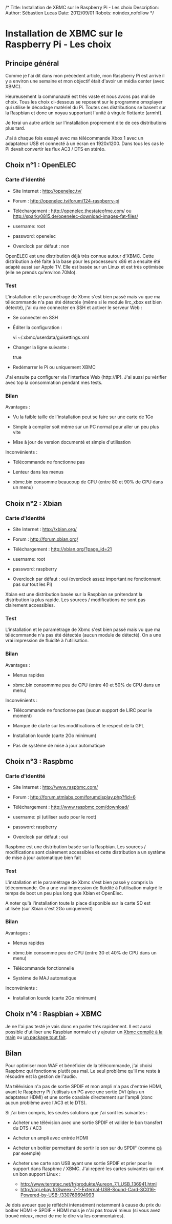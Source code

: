 /*
Title: Installation de XBMC sur le Raspberry Pi - Les choix
Description: 
Author: Sébastien Lucas
Date: 2012/09/01
Robots: noindex,nofollow
*/
# Installation de XBMC sur le Raspberry Pi - Les choix

## Principe général
Comme je l'ai dit dans mon précédent article, mon Raspberry Pi est arrivé il y a environ une semaine et mon objectif était d'avoir un média center (avec XBMC).

Heureusement la communauté est très vaste et nous avons pas mal de choix. Tous les choix ci-dessous se reposent sur le programme omxplayer qui utilise le décodage matériel du Pi. Toutes ces distributions se basent sur la Raspbian et donc un noyau supportant l'unité à virgule flottante (armhf).

Je ferai un autre article sur l'installation proprement dite de ces distributions plus tard.

J'ai à chaque fois essayé avec ma télécommande Xbox 1 avec un adaptateur USB et connecté à un écran en 1920x1200. Dans tous les cas le Pi devait convertir les flux AC3 / DTS en stéréo.

## Choix n°1 : OpenELEC

### Carte d'identité

*	Site Internet : http://openelec.tv/

*	Forum : http://openelec.tv/forum/124-raspberry-pi

*	Téléchargement : http://openelec.thestateofme.com/ ou http://sparky0815.de/openelec-download-images-fat-files/

*	username: root

*	password: openelec

*	Overclock par défaut : non
  
OpenELEC est une distribution déjà très connue autour d'XBMC. Cette distribution a été faite à la base pour les processeurs x86 et a ensuite été adapté aussi sur Apple TV. Elle est basée sur un Linux et est très optimisée (elle ne prends qu'environ 70Mo).
### Test

L'installation et le paramétrage de Xbmc s'est bien passé mais vu que ma télécommande n'a pas été détectée (même si le module lirc_xbox est bien détecté), j'ai du me connecter en SSH et activer le serveur Web :

*	Se connecter en SSH

*	Éditer la configuration :

	
	vi ~/.xbmc/userdata/guisettings.xml


*	Changer la ligne suivante :

	
	<webserver>true</webserver>


*	Redémarrer le Pi ou uniquement XBMC
  
J'ai ensuite pu configurer via l'interface Web (http://IP). J'ai aussi pu vérifier avec top la consommation pendant mes tests.
### Bilan

Avantages :

*	Vu la faible taille de l'installation peut se faire sur une carte de 1Go

*	Simple à compiler soit même sur un PC normal pour aller un peu plus vite

*	Mise à jour de version documenté et simple d'utilisation
  
Inconvénients :

*	Télécommande ne fonctionne pas 

*	Lenteur dans les menus

*	xbmc.bin consomme beaucoup de CPU (entre 80 et 90% de CPU dans un menu)
## Choix n°2 : Xbian

### Carte d'identité

*	Site Internet : http://xbian.org/

*	Forum : http://forum.xbian.org/

*	Téléchargement : http://xbian.org/?page_id=21

*	username: root

*	password: raspberry

*	Overclock par défaut : oui (overclock assez important ne fonctionnant pas sur tout les Pi)
  
Xbian est une distribution basée sur la Raspbian se prétendant la distribution la plus rapide. Les sources / modifications ne sont pas clairement accessibles.
### Test

L'installation et le paramétrage de Xbmc s'est bien passé mais vu que ma télécommande n'a pas été détectée (aucun module de détecté). On a une vrai impression de fluidité à l'utilisation.
### Bilan

Avantages :

*	Menus rapides

*	xbmc.bin consommme peu de CPU (entre 40 et 50% de CPU dans un menu)
  
Inconvénients :

*	Télécommande ne fonctionne pas (aucun support de LIRC pour le moment)

*	Manque de clarté sur les modifications et le respect de la GPL

*	Installation lourde (carte 2Go minimum)

*	Pas de système de mise à jour automatique
## Choix n°3 : Raspbmc

### Carte d'identité

*	Site Internet : http://www.raspbmc.com/

*	Forum : http://forum.stmlabs.com/forumdisplay.php?fid=6

*	Téléchargement : http://www.raspbmc.com/download/

*	username: pi (utiliser sudo pour le root)

*	password: raspberry

*	Overclock par défaut : oui
  
Raspbmc est une distribution basée sur la Raspbian. Les sources / modifications sont clairement accessibles et cette distribution a un système de mise à jour automatique bien fait
### Test

L'installation et le paramétrage de Xbmc s'est bien passé y compris la télécommande. On a une vrai impression de fluidité à l'utilisation malgré le temps de boot un peu plus long que Xbian et OpenElec.

A noter qu'à l'installation toute la place disponible sur la carte SD est utilisée (sur Xbian c'est 2Go uniquement)
### Bilan

Avantages :

*	Menus rapides

*	xbmc.bin consomme peu de CPU (entre 30 et 40% de CPU dans un menu)

*	Télécommande fonctionnelle

*	Système de MAJ automatique
  
Inconvénients :

*	Installation lourde (carte 2Go minimum)
##  Choix n°4 : Raspbian + XBMC 

Je ne l'ai pas testé je vais donc en parler très rapidement. Il est aussi possible d'utiliser une Raspbian normale et y ajouter un [Xbmc compilé à la main](http://www.raspbian.org/RaspbianXBMC) ou [un package tout fait](http://www.raspberrypi.org/phpBB3/viewtopic.php?t=12455).
## Bilan

Pour optimiser mon WAF et bénéficier de la télécommande, j'ai choisi Raspbmc qui fonctionne plutôt pas mal. Le seul problème qu'il me reste à résoudre est la gestion de l'audio.

Ma télévision n'a pas de sortie SPDIF et mon ampli n'a pas d'entrée HDMI, avant le Raspberry Pi j'utilisais un PC avec une sortie DVI (plus un adaptateur HDMI) et une sortie coaxiale directement sur l'ampli (donc aucun problème avec l'AC3 et le DTS).

Si j'ai bien compris, les seules solutions que j'ai sont les suivantes :

*	Acheter une télévision avec une sortie SPDIF et valider le bon transfert du DTS / AC3 

*	Acheter un ampli avec entrée HDMI

*	Acheter un boitier permettant de sortir le son sur du SPDIF (comme [çà](http://cgi.ebay.fr/HDMI-PCM-7-1-5-1-Surround-Sound-Optical-Audio-Decoder-/350247931305?pt=US_Internet_Media_Streamers&hash=item518c674da9) par exemple)

*	Acheter une carte son USB ayant une sortie SPDIF et prier pour le support dans Raspbmc / XBMC. J'ai repéré les cartes suivantes qui ont un bon support Linux :
    * http://www.terratec.net/fr/produkte/Aureon_7.1_USB_136941.html
    * http://cgi.ebay.fr/Sweex-7-1-External-USB-Sound-Card-SC016-Powered-by-USB-/330769694993
    
Je dois avouer que je réfléchi intensément notamment à cause du prix du boitier HDMI -> SPDIF + HDMI mais je n'ai pas trouvé mieux (si vous avez trouvé mieux, merci de me le dire via les commentaires).    
